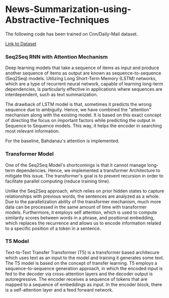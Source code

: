# News-Summarization-using-Abstractive-Techniques
The following code has been trained on Cnn/Daily-Mail dataset.

[Link to Dataset](https://www.kaggle.com/datasets/gowrishankarp/newspaper-text-summarization-cnn-dailymail)

### Seq2Seq RNN with Attention Mechanism
        
Deep learning models that take a sequence of items as input and produce another sequence of items as output are known as sequence-to-sequence (Seq2Seq) models. Utilizing Long Short-Term Memory (LSTM) networks, which are a type of recurrent neural network, capable of learning long-term dependencies, is particularly effective in applications where sequences are interdependent, such as text summarization.
        
The drawback of LSTM model is that, sometimes it predicts the wrong sequence due to ambiguity. Hence, we have combined the "attention" mechanism along with the existing model. It is based on this exact concept of directing the focus on important factors while predicting the output in Sequence to Sequence models. This way, it helps the encoder in searching most relevant information.

For the baseline, Bahdanau's attention is implemented.

### Transformer Model

One of the Seq2Seq Model's shortcomings is that it cannot manage long-term dependencies. Hence, we implemented a transformer Architecture to mitigate this issue. The transformer's goal is to prevent recursion in order to facilitate parallel computing (reduce training time).

Unlike the Seq2Seq approach, which relies on prior hidden states to capture relationships with previous words, the sentences are analyzed as a whole. Due to the parallelization ability of the transformer mechanism, much more data can be processed in the same amount of time with transformer models. Furthermore, it employs self attention, which is used to compute similarity scores between words in a phrase, and positional embedding, which replaces the recurrence and allows us to encode information related to a specific position of a token in a sentence.

### T5 Model
Text-to-Text Transfer Transformer (T5) is a transformer based architecure which uses text as an input to the model and training it generates some text. The T5 model is based on the concept of transfer learning. T5 employs a sequence-to-sequence generation approach, in which the encoded input is fed to the decoder via cross-attention layers and the decoder output is autoregressive. The encoder receives a sequence of tokens that are mapped to a sequence of embeddings as input. In the encoder block, there is a self-attention layer and a feed forward network. 

